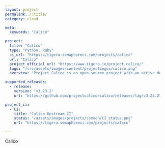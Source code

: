 ```yaml
---
layout: project
permalink: /:title/
category: cloud

meta:
  keywords: "Calico"

project:
  title: "Calico"
  type: "Python, Ruby"
  ci_url: "https://tigera.semaphoreci.com/projects/calico"
  url: "Calico"
  project_official_url: "https://www.tigera.io/project-calico/"
  logo: "/src/assets/images/content/projectLogos/calico.png"
  overview: "Project Calico is an open-source project with an active development and user community. Calico Open Source was born out of this project and has grown to be the most widely adopted solution for container networking and security, powering 2M+ nodes daily across 166 countries."

supported_releases:
  - release:
    version: "v3.23.2"
    url: "https://github.com/projectcalico/calico/releases/tag/v3.23.2"

project_ci:
  - CI:
    title: "Calico Upstream CI"
    status: "/assets/images/projects/common/CI_status.png"
    url: "https://tigera.semaphoreci.com/projects/calico"

---
```


<p>Calico</p>
